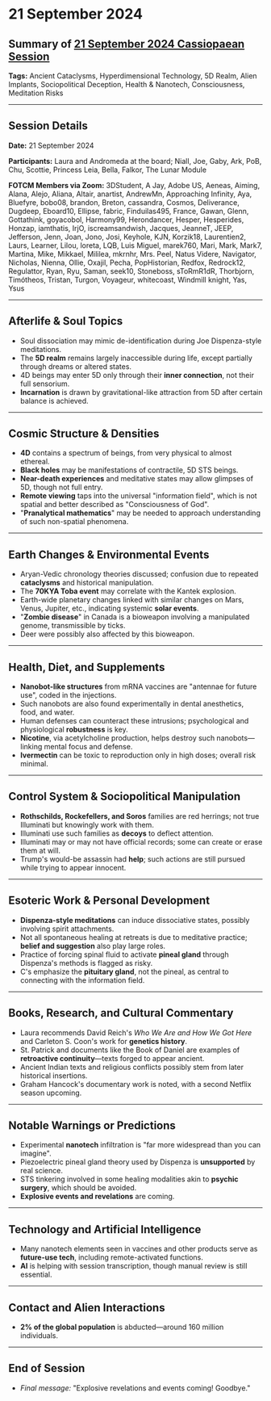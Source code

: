 # 21 September 2024

## Summary of [21 September 2024 Cassiopaean Session](https://cassiopaea.org/forum/threads/session-21-september-2024.55160/)

**Tags:** Ancient Cataclysms, Hyperdimensional Technology, 5D Realm, Alien Implants, Sociopolitical Deception, Health & Nanotech, Consciousness, Meditation Risks

---


## Session Details

**Date:** 21 September 2024

**Participants:** Laura and Andromeda at the board; Niall, Joe, Gaby, Ark, PoB, Chu, Scottie, Princess Leia, Bella, Falkor, The Lunar Module

**FOTCM Members via Zoom:** 3DStudent, A Jay, Adobe US, Aeneas, Aiming, Alana, Alejo, Aliana, Altair, anartist, AndrewMn, Approaching Infinity, Aya, Bluefyre, bobo08, brandon, Breton, cassandra, Cosmos, Deliverance, Dugdeep, Eboard10, Ellipse, fabric, Finduilas495, France, Gawan, Glenn, Gottathink, goyacobol, Harmony99, Herondancer, Hesper, Hesperides, Honzap, iamthatis, IrjO, iscreamsandwish, Jacques, JeanneT, JEEP, Jefferson, Jenn, Joan, Jono, Josi, Keyhole, KJN, Korzik18, Laurentien2, Laurs, Learner, Lilou, loreta, LQB, Luis Miguel, marek760, Mari, Mark, Mark7, Martina, Mike, Mikkael, Mililea, mkrnhr, Mrs. Peel, Natus Videre, Navigator, Nicholas, Nienna, Ollie, Oxajil, Pecha, PopHistorian, Redfox, Redrock12, Regulattor, Ryan, Ryu, Saman, seek10, Stoneboss, sToRmR1dR, Thorbjorn, Timótheos, Tristan, Turgon, Voyageur, whitecoast, Windmill knight, Yas, Ysus

---


## Afterlife & Soul Topics

- Soul dissociation may mimic de-identification during Joe Dispenza-style meditations.
- The **5D realm** remains largely inaccessible during life, except partially through dreams or altered states.
- 4D beings may enter 5D only through their **inner connection**, not their full sensorium.
- **Incarnation** is drawn by gravitational-like attraction from 5D after certain balance is achieved.

---


## Cosmic Structure & Densities

- **4D** contains a spectrum of beings, from very physical to almost ethereal.
- **Black holes** may be manifestations of contractile, 5D STS beings.
- **Near-death experiences** and meditative states may allow glimpses of 5D, though not full entry.
- **Remote viewing** taps into the universal "information field", which is not spatial and better described as "Consciousness of God".
- "**Pranalytical mathematics**" may be needed to approach understanding of such non-spatial phenomena.

---


## Earth Changes & Environmental Events

- Aryan-Vedic chronology theories discussed; confusion due to repeated **cataclysms** and historical manipulation.
- The **70KYA Toba event** may correlate with the Kantek explosion.
- Earth-wide planetary changes linked with similar changes on Mars, Venus, Jupiter, etc., indicating systemic **solar events**.
- "**Zombie disease**" in Canada is a bioweapon involving a manipulated genome, transmissible by ticks.
- Deer were possibly also affected by this bioweapon.

---


## Health, Diet, and Supplements

- **Nanobot-like structures** from mRNA vaccines are "antennae for future use", coded in the injections.
- Such nanobots are also found experimentally in dental anesthetics, food, and water.
- Human defenses can counteract these intrusions; psychological and physiological **robustness** is key.
- **Nicotine**, via acetylcholine production, helps destroy such nanobots—linking mental focus and defense.
- **Ivermectin** can be toxic to reproduction only in high doses; overall risk minimal.

---


## Control System & Sociopolitical Manipulation

- **Rothschilds, Rockefellers, and Soros** families are red herrings; not true Illuminati but knowingly work with them.
- Illuminati use such families as **decoys** to deflect attention.
- Illuminati may or may not have official records; some can create or erase them at will.
- Trump's would-be assassin had **help**; such actions are still pursued while trying to appear innocent.

---


## Esoteric Work & Personal Development

- **Dispenza-style meditations** can induce dissociative states, possibly involving spirit attachments.
- Not all spontaneous healing at retreats is due to meditative practice; **belief and suggestion** also play large roles.
- Practice of forcing spinal fluid to activate **pineal gland** through Dispenza's methods is flagged as risky.
- C's emphasize the **pituitary gland**, not the pineal, as central to connecting with the information field.

---


## Books, Research, and Cultural Commentary

- Laura recommends David Reich's *Who We Are and How We Got Here* and Carleton S. Coon's work for **genetics history**.
- St. Patrick and documents like the Book of Daniel are examples of **retroactive continuity**—texts forged to appear ancient.
- Ancient Indian texts and religious conflicts possibly stem from later historical insertions.
- Graham Hancock's documentary work is noted, with a second Netflix season upcoming.

---


## Notable Warnings or Predictions

- Experimental **nanotech** infiltration is "far more widespread than you can imagine".
- Piezoelectric pineal gland theory used by Dispenza is **unsupported** by real science.
- STS tinkering involved in some healing modalities akin to **psychic surgery**, which should be avoided.
- **Explosive events and revelations** are coming.

---


## Technology and Artificial Intelligence

- Many nanotech elements seen in vaccines and other products serve as **future-use tech**, including remote-activated functions.
- **AI** is helping with session transcription, though manual review is still essential.

---


## Contact and Alien Interactions

- **2% of the global population** is abducted—around 160 million individuals.

---


## End of Session

- *Final message:* "Explosive revelations and events coming! Goodbye."


